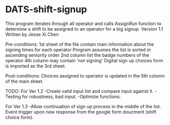 # DATS-shift-signup

This program iterates through all operator and calls AssignRun function to determine a shift to be assigned to an operator for a big signup.
Version 1.1
Written by Jesse Xi Chen

Pre-conditions:
1st sheet of the file contain main information about the signing times for each operator
  Program assumes the list is sorted in ascending seniority order
  2nd column list the badge numbers of the operator
  4th column may contain 'not signing'
Digital sign up choices form is imported as the 3rd sheet. 

Post-conditions:
Choices assigned to operator is updated in the 5th column of the main sheet.

TODO:
For Ver 1.2
-Create valid input list and compare input against it.
-Testing for robustness, bad input.
-Optimize functions.

For Ver 1.3
-Allow continuation of sign up process in the middle of the list. Event trigger upon new response from the google form doucment (shift choice form).

